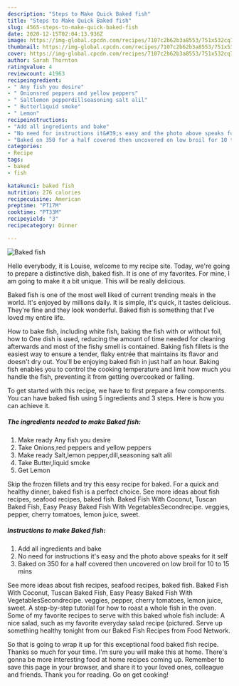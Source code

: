 ```yaml
---
description: "Steps to Make Quick Baked fish"
title: "Steps to Make Quick Baked fish"
slug: 4565-steps-to-make-quick-baked-fish
date: 2020-12-15T02:04:13.936Z
image: https://img-global.cpcdn.com/recipes/7107c2b62b3a8553/751x532cq70/baked-fish-recipe-main-photo.jpg
thumbnail: https://img-global.cpcdn.com/recipes/7107c2b62b3a8553/751x532cq70/baked-fish-recipe-main-photo.jpg
cover: https://img-global.cpcdn.com/recipes/7107c2b62b3a8553/751x532cq70/baked-fish-recipe-main-photo.jpg
author: Sarah Thornton
ratingvalue: 4
reviewcount: 41963
recipeingredient:
- " Any fish you desire"
- " Onionsred peppers and yellow peppers"
- " Saltlemon pepperdillseasoning salt alil"
- " Butterliquid smoke"
- " Lemon"
recipeinstructions:
- "Add all ingredients and bake"
- "No need for instructions it&#39;s easy and the photo above speaks for it self"
- "Baked on 350 for a half covered then uncovered on low broil for 10 to 15 mins"
categories:
- Recipe
tags:
- baked
- fish

katakunci: baked fish 
nutrition: 276 calories
recipecuisine: American
preptime: "PT17M"
cooktime: "PT33M"
recipeyield: "3"
recipecategory: Dinner

---
```



![Baked fish](https://img-global.cpcdn.com/recipes/7107c2b62b3a8553/751x532cq70/baked-fish-recipe-main-photo.jpg)

Hello everybody, it is Louise, welcome to my recipe site. Today, we're going to prepare a distinctive dish, baked fish. It is one of my favorites. For mine, I am going to make it a bit unique. This will be really delicious.

Baked fish is one of the most well liked of current trending meals in the world. It's enjoyed by millions daily. It is simple, it's quick, it tastes delicious. They're fine and they look wonderful. Baked fish is something that I've loved my entire life.

How to bake fish, including white fish, baking the fish with or without foil, how to One dish is used, reducing the amount of time needed for cleaning afterwards and most of the fishy smell is contained. Baking fish fillets is the easiest way to ensure a tender, flaky entrée that maintains its flavor and doesn&#39;t dry out. You&#39;ll be enjoying baked fish in just half an hour. Baking fish enables you to control the cooking temperature and limit how much you handle the fish, preventing it from getting overcooked or falling.


To get started with this recipe, we have to first prepare a few components. You can have baked fish using 5 ingredients and 3 steps. Here is how you can achieve it.

<!--inarticleads1-->

##### The ingredients needed to make Baked fish:

1. Make ready  Any fish you desire
1. Take  Onions,red peppers and yellow peppers
1. Make ready  Salt,lemon pepper,dill,seasoning salt alil
1. Take  Butter,liquid smoke
1. Get  Lemon


Skip the frozen fillets and try this easy recipe for baked. For a quick and healthy dinner, baked fish is a perfect choice. See more ideas about fish recipes, seafood recipes, baked fish. Baked Fish With Coconut, Tuscan Baked Fish, Easy Peasy Baked Fish With VegetablesSecondrecipe. veggies, pepper, cherry tomatoes, lemon juice, sweet. 

<!--inarticleads2-->

##### Instructions to make Baked fish:

1. Add all ingredients and bake
1. No need for instructions it&#39;s easy and the photo above speaks for it self
1. Baked on 350 for a half covered then uncovered on low broil for 10 to 15 mins


See more ideas about fish recipes, seafood recipes, baked fish. Baked Fish With Coconut, Tuscan Baked Fish, Easy Peasy Baked Fish With VegetablesSecondrecipe. veggies, pepper, cherry tomatoes, lemon juice, sweet. A step-by-step tutorial for how to roast a whole fish in the oven. Some of my favorite recipes to serve with this baked whole fish include: A nice salad, such as my favorite everyday salad recipe (pictured. Serve up something healthy tonight from our Baked Fish Recipes from Food Network. 

So that is going to wrap it up for this exceptional food baked fish recipe. Thanks so much for your time. I'm sure you will make this at home. There's gonna be more interesting food at home recipes coming up. Remember to save this page in your browser, and share it to your loved ones, colleague and friends. Thank you for reading. Go on get cooking!
